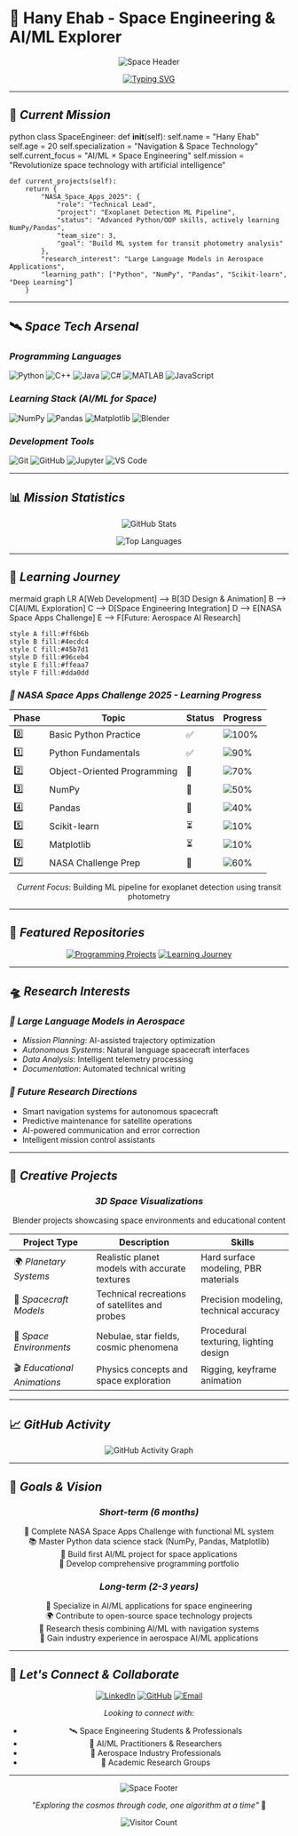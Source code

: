 # 🚀 Hany Ehab - Space Engineering & AI/ML Explorer

<div align="center">
  
  ![Space Header](https://capsule-render.vercel.app/api?type=waving&color=0:83a4d4,100:b6fbff&height=200&section=header&text=Space%20Engineering%20×%20AI/ML&fontSize=40&fontColor=fff&animation=twinkling&fontAlignY=35&desc=Exploring%20the%20intersection%20of%20artificial%20intelligence%20and%20space%20technology&descAlignY=55&descAlign=50)
  
  [![Typing SVG](https://readme-typing-svg.demolab.com/?lines=Space+Engineering+Student;AI+ML+Explorer;NASA+Space+Apps+Challenge+2025+Team+Lead;Learning+AI+ML+for+Space+Applications&font=Fira+Code&color=36BCF7&size=22&center=true&vCenter=true&width=500&height=50)](https://git.io/typing-svg)

</div>

---

## 🎯 *Current Mission*

python
class SpaceEngineer:
    def __init__(self):
        self.name = "Hany Ehab"
        self.age = 20
        self.specialization = "Navigation & Space Technology"
        self.current_focus = "AI/ML × Space Engineering"
        self.mission = "Revolutionize space technology with artificial intelligence"
        
    def current_projects(self):
        return {
            "NASA_Space_Apps_2025": {
                "role": "Technical Lead",
                "project": "Exoplanet Detection ML Pipeline",
                "status": "Advanced Python/OOP skills, actively learning NumPy/Pandas",
                "team_size": 3,
                "goal": "Build ML system for transit photometry analysis"
            },
            "research_interest": "Large Language Models in Aerospace Applications",
            "learning_path": ["Python", "NumPy", "Pandas", "Scikit-learn", "Deep Learning"]
        }


---

## 🛰 *Space Tech Arsenal*

### *Programming Languages*
<p align="left">
  <img src="https://img.shields.io/badge/Python-3776AB?style=for-the-badge&logo=python&logoColor=white" alt="Python"/>
  <img src="https://img.shields.io/badge/C++-00599C?style=for-the-badge&logo=c%2B%2B&logoColor=white" alt="C++"/>
  <img src="https://img.shields.io/badge/Java-ED8B00?style=for-the-badge&logo=java&logoColor=white" alt="Java"/>
  <img src="https://img.shields.io/badge/C%23-239120?style=for-the-badge&logo=c-sharp&logoColor=white" alt="C#"/>
  <img src="https://img.shields.io/badge/MATLAB-0076A8?style=for-the-badge&logo=mathworks&logoColor=white" alt="MATLAB"/>
  <img src="https://img.shields.io/badge/JavaScript-F7DF1E?style=for-the-badge&logo=javascript&logoColor=black" alt="JavaScript"/>
</p>

### *Learning Stack (AI/ML for Space)*
<p align="left">
  <img src="https://img.shields.io/badge/NumPy-013243?style=for-the-badge&logo=numpy&logoColor=white" alt="NumPy"/>
  <img src="https://img.shields.io/badge/Pandas-150458?style=for-the-badge&logo=pandas&logoColor=white" alt="Pandas"/>
  <img src="https://img.shields.io/badge/Matplotlib-11557c?style=for-the-badge" alt="Matplotlib"/>
  <img src="https://img.shields.io/badge/Blender-F5792A?style=for-the-badge&logo=blender&logoColor=white" alt="Blender"/>
</p>

### *Development Tools*
<p align="left">
  <img src="https://img.shields.io/badge/Git-F05032?style=for-the-badge&logo=git&logoColor=white" alt="Git"/>
  <img src="https://img.shields.io/badge/GitHub-100000?style=for-the-badge&logo=github&logoColor=white" alt="GitHub"/>
  <img src="https://img.shields.io/badge/Jupyter-F37626?style=for-the-badge&logo=jupyter&logoColor=white" alt="Jupyter"/>
  <img src="https://img.shields.io/badge/VS_Code-007ACC?style=for-the-badge&logo=visual-studio-code&logoColor=white" alt="VS Code"/>
</p>

---

## 📊 *Mission Statistics*

<div align="center">
  
  ![GitHub Stats](https://github-readme-stats.vercel.app/api?username=hany73-max&show_icons=true&theme=tokyonight&hide_border=true&bg_color=0D1117&title_color=58A6FF&text_color=C9D1D9&icon_color=58A6FF)
  
  ![Top Languages](https://github-readme-stats.vercel.app/api/top-langs/?username=hany73-max&layout=compact&theme=tokyonight&hide_border=true&bg_color=0D1117&title_color=58A6FF&text_color=C9D1D9)

</div>

---

## 🌌 *Learning Journey*

mermaid
graph LR
    A[Web Development] --> B[3D Design & Animation]
    B --> C[AI/ML Exploration]
    C --> D[Space Engineering Integration]
    D --> E[NASA Space Apps Challenge]
    E --> F[Future: Aerospace AI Research]
    
    style A fill:#ff6b6b
    style B fill:#4ecdc4
    style C fill:#45b7d1
    style D fill:#96ceb4
    style E fill:#ffeaa7
    style F fill:#dda0dd


### *🎯 NASA Space Apps Challenge 2025 - Learning Progress*

<div align="center">

| Phase | Topic | Status | Progress |
|-------|-------|--------|----------|
| 0️⃣ | Basic Python Practice | ✅ | ![100%](https://img.shields.io/badge/Progress-100%25-brightgreen?style=flat-square) |
| 1️⃣ | Python Fundamentals | ✅ | ![90%](https://img.shields.io/badge/Progress-90%25-green?style=flat-square) |
| 2️⃣ | Object-Oriented Programming | 🔄 | ![70%](https://img.shields.io/badge/Progress-70%25-yellowgreen?style=flat-square) |
| 3️⃣ | NumPy | 🔄 | ![50%](https://img.shields.io/badge/Progress-50%25-yellow?style=flat-square) |
| 4️⃣ | Pandas | 🔄 | ![40%](https://img.shields.io/badge/Progress-40%25-orange?style=flat-square) |
| 5️⃣ | Scikit-learn | ⏳ | ![10%](https://img.shields.io/badge/Progress-10%25-red?style=flat-square) |
| 6️⃣ | Matplotlib | ⏳ | ![10%](https://img.shields.io/badge/Progress-10%25-red?style=flat-square) |
| 7️⃣ | NASA Challenge Prep | 🔄 | ![60%](https://img.shields.io/badge/Progress-60%25-yellow?style=flat-square) |

*Current Focus*: Building ML pipeline for exoplanet detection using transit photometry

</div>

---

## 🚀 *Featured Repositories*

<div align="center">

[![Programming Projects](https://github-readme-stats.vercel.app/api/pin/?username=hany73-max&repo=Programming-Projects&theme=tokyonight&hide_border=true&bg_color=0D1117)](https://github.com/hany73-max/Programming-Projects)
[![Learning Journey](https://github-readme-stats.vercel.app/api/pin/?username=hany73-max&repo=learning-along-the-way&theme=tokyonight&hide_border=true&bg_color=0D1117)](https://github.com/hany73-max/learning-along-the-way)

</div>

---

## 🛸 *Research Interests*

### *🤖 Large Language Models in Aerospace*
- *Mission Planning*: AI-assisted trajectory optimization
- *Autonomous Systems*: Natural language spacecraft interfaces  
- *Data Analysis*: Intelligent telemetry processing
- *Documentation*: Automated technical writing

### *🌟 Future Research Directions*
- Smart navigation systems for autonomous spacecraft
- Predictive maintenance for satellite operations  
- AI-powered communication and error correction
- Intelligent mission control assistants

---

## 🎨 *Creative Projects*

<div align="center">

### *3D Space Visualizations*
Blender projects showcasing space environments and educational content

| Project Type | Description | Skills |
|--------------|-------------|--------|
| 🌍 *Planetary Systems* | Realistic planet models with accurate textures | Hard surface modeling, PBR materials |
| 🚀 *Spacecraft Models* | Technical recreations of satellites and probes | Precision modeling, technical accuracy |
| 🌌 *Space Environments* | Nebulae, star fields, cosmic phenomena | Procedural texturing, lighting design |
| 🎬 *Educational Animations* | Physics concepts and space exploration | Rigging, keyframe animation |

</div>

---

## 📈 *GitHub Activity*

<div align="center">
  
  ![GitHub Activity Graph](https://github-readme-activity-graph.vercel.app/graph?username=hany73-max&theme=tokyo-night&hide_border=true&bg_color=0D1117&color=58A6FF&line=58A6FF&point=C9D1D9)

</div>

---

## 🌟 *Goals & Vision*

<div align="center">

### *Short-term (6 months)*
🎯 Complete NASA Space Apps Challenge with functional ML system  
📚 Master Python data science stack (NumPy, Pandas, Matplotlib)  
🚀 Build first AI/ML project for space applications  
💼 Develop comprehensive programming portfolio  

### *Long-term (2-3 years)*
🔬 Specialize in AI/ML applications for space engineering  
🌍 Contribute to open-source space technology projects  
📖 Research thesis combining AI/ML with navigation systems  
🏢 Gain industry experience in aerospace AI/ML applications  

</div>

---

## 🤝 *Let's Connect & Collaborate*

<div align="center">

[![LinkedIn](https://img.shields.io/badge/LinkedIn-0077B5?style=for-the-badge&logo=linkedin&logoColor=white)](https://www.linkedin.com/in/hany-ehab-1525b02a7)
[![GitHub](https://img.shields.io/badge/GitHub-100000?style=for-the-badge&logo=github&logoColor=white)](https://github.com/hany73-max)
[![Email](https://img.shields.io/badge/Email-D14836?style=for-the-badge&logo=gmail&logoColor=white)](mailto:hanyelashry323@gmail.com)

*Looking to connect with:*
- 🛰 Space Engineering Students & Professionals
- 🤖 AI/ML Practitioners & Researchers  
- 🚀 Aerospace Industry Professionals
- 🔬 Academic Research Groups

</div>

---

<div align="center">
  
  ![Space Footer](https://capsule-render.vercel.app/api?type=waving&color=0:b6fbff,100:83a4d4&height=120&section=footer&animation=twinkling)
  
  *"Exploring the cosmos through code, one algorithm at a time"* 🌌
  
  ![Visitor Count](https://komarev.com/ghpvc/?username=hany73-max&color=58A6FF&style=for-the-badge&label=Mission+Visitors)

</div>